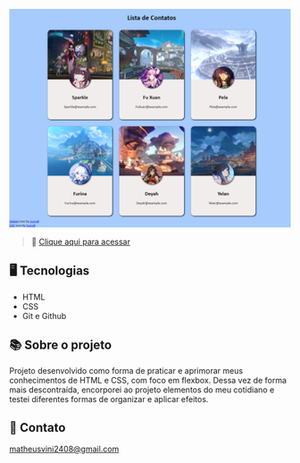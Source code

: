 ![preview](./.github/Preview.png)


 > 🔗 [Clique aqui para acessar](https://matheusvs0.github.io/ListaContatos_ex2)



## 🖥️ Tecnologias 

- HTML
- CSS
- Git e Github

## 📚 Sobre o projeto

Projeto desenvolvido como forma de praticar e aprimorar meus conhecimentos de HTML e CSS, com foco em flexbox. Dessa vez de forma mais descontraída, encorporei ao projeto elementos do meu cotidiano e testei diferentes formas de organizar e aplicar efeitos.

## 📧 Contato

matheusvini2408@gmail.com